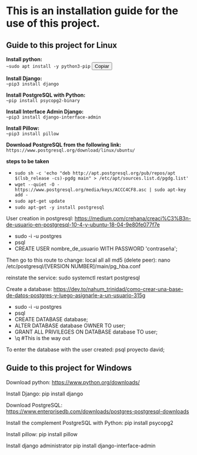 # This is an installation guide for the use of this project.

## Guide to this project for Linux

**Install python:**<br>
``` ~sudo apt install -y python3-pip ``` <button id="copy-button">Copiar</button>

**Install Django:**<br>
``` ~pip3 install django ```

**Install PostgreSQL with Python:**<br>
``` ~pip install psycopg2-binary ```

**Install Interface Admin Django:**<br>
``` ~pip3 install django-interface-admin ```

**Install Pillow:**<br>
``` ~pip3 install pillow ``` 

**Download PostgreSQL from the following link:**<br> 
`https://www.postgresql.org/download/linux/ubuntu/`

**steps to be taken**<br>
- ```sudo sh -c 'echo "deb http://apt.postgresql.org/pub/repos/apt $(lsb_release -cs)-pgdg main" > /etc/apt/sources.list.d/pgdg.list' ```
- ```wget --quiet -O - https://www.postgresql.org/media/keys/ACCC4CF8.asc | sudo apt-key add - ```
- ```sudo apt-get update``` 
- ```sudo apt-get -y install postgresql ```

User creation in postgresql:
https://medium.com/crehana/creaci%C3%B3n-de-usuario-en-postgresql-10-4-y-ubuntu-18-04-9e80fe077f7e

- sudo -i -u postgres
- psql
- CREATE USER nombre_de_usuario WITH PASSWORD 'contraseña';

Then go to this route to change: local all all md5 (delete peer):
  nano /etc/postgresql/[VERSION NUMBER]/main/pg_hba.conf

reinstate the service:
  sudo systemctl restart postgresql

Create a database:
https://dev.to/nahum_trinidad/como-crear-una-base-de-datos-postgres-y-luego-asignarle-a-un-usuario-315g

- sudo -i -u postgres
- psql
- CREATE DATABASE database;
- ALTER DATABASE database OWNER TO user;
- GRANT ALL PRIVILEGES ON DATABASE database TO user;
- \q #This is the way out

To enter the database with the user created:
  psql proyecto david;


## Guide to this project for Windows

Download python:
  https://www.python.org/downloads/

Install Django:
  pip install django

Download PostgreSQL:
  https://www.enterprisedb.com/downloads/postgres-postgresql-downloads

Install the complement PostgreSQL with Python:
  pip install psycopg2

Install pillow:
 pip install pillow

Install django administrator
pip install django-interface-admin

<script>
  const copyButton = document.getElementById("copy-button");
  const codeBlock = document.getElementById("code-block");

  copyButton.addEventListener("click", () => {
    const textToCopy = codeBlock.textContent;
    navigator.clipboard.writeText(textToCopy).then(() => {
      console.log("Texto copiado al portapapeles: " + textToCopy);
    });
  });
</script>
